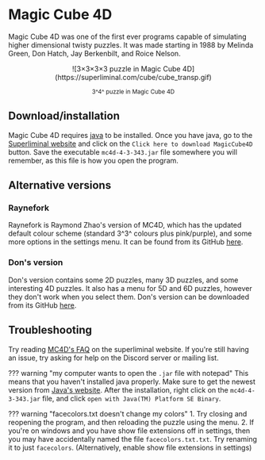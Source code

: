 # Magic Cube 4D

Magic Cube 4D was one of the first ever programs capable of simulating higher dimensional twisty puzzles. It was made starting in 1988 by Melinda Green, Don Hatch, Jay Berkenbilt, and Roice Nelson.

<center>
![3×3×3×3 puzzle in Magic Cube 4D](https://superliminal.com/cube/cube_transp.gif)

<small> 3^4^ puzzle in Magic Cube 4D </small> </center>

## Download/installation

Magic Cube 4D requires [java](https://www.java.com/en/) to be installed. Once you have java, go to the [Superliminal website](https://superliminal.com/cube/) and click on the `Click here to download MagicCube4D` button. Save the executable `mc4d-4-3-343.jar` file somewhere you will remember, as this file is how you open the program.

## Alternative versions

### Raynefork

Raynefork is Raymond Zhao's version of MC4D, which has the updated default colour scheme (standard 3^3^ colours plus pink/purple), and some more options in the settings menu. It can be found from its GitHub [here](https://github.com/rzhao271/magiccube4d/releases/tag/v4.3.343-raynefork.2.1).

### Don's version

Don's version contains some 2D puzzles, many 3D puzzles, and some interesting 4D puzzles. It also has a menu for 5D and 6D puzzles, however they don't work when you select them. Don's version can be downloaded from its GitHub [here](https://github.com/donhatch/donhatchsw.jar/blob/master/java1.8/donhatchsw.jar).


## Troubleshooting

Try reading [MC4D's FAQ](https://superliminal.com/cube/faq.html) on the superliminal website. If you're still having an issue, try asking for help on the Discord server or mailing list.

??? warning "my computer wants to open the `.jar` file with notepad"
    This means that you haven't installed java properly. Make sure to get the newest version from [Java's website](https://www.java.com/en/). After the installation, right click on the `mc4d-4-3-343.jar` file, and click `open with Java(TM) Platform SE Binary`.

??? warning "facecolors.txt doesn't change my colors"
    1. Try closing and reopening the program, and then reloading the puzzle using the menu.
    2. If you're on windows and you have show file extensions off in settings, then you may have accidentally named the file `facecolors.txt.txt`. Try renaming it to just `facecolors`. (Alternatively, enable show file extensions in settings)

